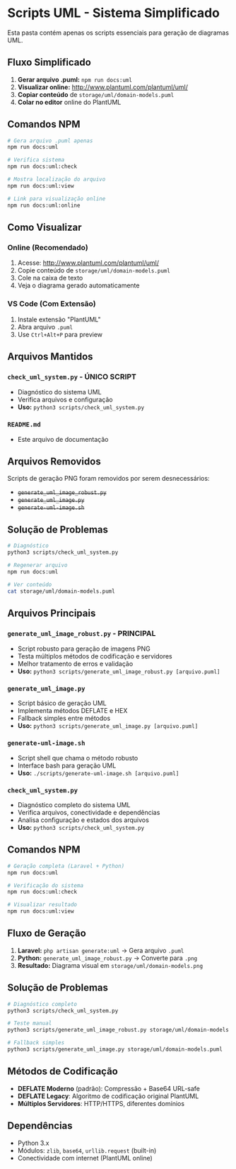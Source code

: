 # Scripts UML - Sistema Simplificado

Esta pasta contém apenas os scripts essenciais para geração de diagramas UML.

## Fluxo Simplificado

1. **Gerar arquivo .puml:** `npm run docs:uml`
2. **Visualizar online:** http://www.plantuml.com/plantuml/uml/
3. **Copiar conteúdo** de `storage/uml/domain-models.puml`
4. **Colar no editor** online do PlantUML

## Comandos NPM

```bash
# Gera arquivo .puml apenas
npm run docs:uml

# Verifica sistema
npm run docs:uml:check

# Mostra localização do arquivo
npm run docs:uml:view

# Link para visualização online
npm run docs:uml:online
```

## Como Visualizar

### Online (Recomendado)
1. Acesse: http://www.plantuml.com/plantuml/uml/
2. Copie conteúdo de `storage/uml/domain-models.puml`
3. Cole na caixa de texto
4. Veja o diagrama gerado automaticamente

### VS Code (Com Extensão)
1. Instale extensão "PlantUML"
2. Abra arquivo `.puml`
3. Use `Ctrl+Alt+P` para preview

## Arquivos Mantidos

### `check_uml_system.py` - ÚNICO SCRIPT
- Diagnóstico do sistema UML
- Verifica arquivos e configuração
- **Uso:** `python3 scripts/check_uml_system.py`

### `README.md`
- Este arquivo de documentação

## Arquivos Removidos

Scripts de geração PNG foram removidos por serem desnecessários:
- ~~`generate_uml_image_robust.py`~~
- ~~`generate_uml_image.py`~~  
- ~~`generate-uml-image.sh`~~

## Solução de Problemas

```bash
# Diagnóstico
python3 scripts/check_uml_system.py

# Regenerar arquivo
npm run docs:uml

# Ver conteúdo
cat storage/uml/domain-models.puml
```

## Arquivos Principais

### `generate_uml_image_robust.py` - PRINCIPAL

- Script robusto para geração de imagens PNG
- Testa múltiplos métodos de codificação e servidores
- Melhor tratamento de erros e validação
- **Uso:** `python3 scripts/generate_uml_image_robust.py [arquivo.puml]`

### `generate_uml_image.py`

- Script básico de geração UML
- Implementa métodos DEFLATE e HEX
- Fallback simples entre métodos
- **Uso:** `python3 scripts/generate_uml_image.py [arquivo.puml]`

### `generate-uml-image.sh`

- Script shell que chama o método robusto
- Interface bash para geração UML
- **Uso:** `./scripts/generate-uml-image.sh [arquivo.puml]`

### `check_uml_system.py`

- Diagnóstico completo do sistema UML
- Verifica arquivos, conectividade e dependências
- Analisa configuração e estados dos arquivos
- **Uso:** `python3 scripts/check_uml_system.py`

## Comandos NPM

```bash
# Geração completa (Laravel + Python)
npm run docs:uml

# Verificação do sistema
npm run docs:uml:check

# Visualizar resultado
npm run docs:uml:view
```

## Fluxo de Geração

1. **Laravel:** `php artisan generate:uml` → Gera arquivo `.puml`
2. **Python:** `generate_uml_image_robust.py` → Converte para `.png`
3. **Resultado:** Diagrama visual em `storage/uml/domain-models.png`

## Solução de Problemas

```bash
# Diagnóstico completo
python3 scripts/check_uml_system.py

# Teste manual
python3 scripts/generate_uml_image_robust.py storage/uml/domain-models.puml

# Fallback simples
python3 scripts/generate_uml_image.py storage/uml/domain-models.puml
```

## Métodos de Codificação

- **DEFLATE Moderno** (padrão): Compressão + Base64 URL-safe
- **DEFLATE Legacy**: Algoritmo de codificação original PlantUML
- **Múltiplos Servidores**: HTTP/HTTPS, diferentes domínios

## Dependências

- Python 3.x
- Módulos: `zlib`, `base64`, `urllib.request` (built-in)
- Conectividade com internet (PlantUML online)
